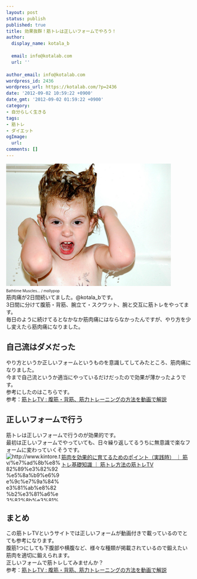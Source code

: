 ```yaml
---
layout: post
status: publish
published: true
title: 効果抜群！筋トレは正しいフォームでやろう！
author:
  display_name: kotala_b

  email: info@kotalab.com
  url: ''

author_email: info@kotalab.com
wordpress_id: 2436
wordpress_url: https://kotalab.com/?p=2436
date: '2012-09-02 10:59:22 +0900'
date_gmt: '2012-09-02 01:59:22 +0900'
category:
- 自分らしく生きる
tags:
- 筋トレ
- ダイエット
ogImage:
  url:
comments: []
---
```

<p><a href="/wp-content/uploads/muscle_120902.jpg" target="_blank"><img src="/wp-content/uploads/muscle_120902.jpg" alt="" title="muscle_120902" width="448" height="332" class="alignnone size-full wp-image-2441" /></a><br />
<span style="font-size:10px;">Bathtime Muscles...</a> / mollypop</span><br />
筋肉痛が2日間続いてました。@kotala_bです。<br />
3日間に分けて腹筋・背筋、腕立て・スクワット、腕と交互に筋トレをやってます。<br />
毎日のように続けてるとなかなか筋肉痛にはならなかったんですが、やり方を少し変えたら筋肉痛になりました。<br />
</p>
<!--more-->
<h2>自己流はダメだった</h2>
<p>やり方というか正しいフォームというものを意識してしてみたところ、筋肉痛になりました。<br />
今まで自己流というか適当にやっているだけだったので効果が薄かったようです。<br />
参考にしたのはこちらです。<br />
参考：<a href="http://www.kintore.tv/" target="_blank">筋トレTV : 腹筋・背筋、筋力トレーニングの方法を動画で解説</a></p>
<h2>正しいフォームで行う</h2>
<p>筋トレは正しいフォームで行うのが効果的です。<br />
最初は正しいフォームでやっていても、日々繰り返してるうちに無意識で楽なフォームに変わっていくそうです。<br />
<a href="http://www.kintore.tv/%e7%ad%8b%e8%82%89%e3%82%92%e5%8a%b9%e6%9e%9c%e7%9a%84%e3%81%ab%e8%82%b2%e3%81%a6%e3%82%8b%e3%81%9f%e3%82%81%e3%81%ae%e3%83%9d%e3%82%a4%e3%83%b3%e3%83%88%ef%bc%88%e5%ae%9f%e8%b7%b5%e6%99%82%ef%bc%89/" target="_blank"><img src="https://capture.heartrails.com/150x130?http://www.kintore.tv/%e7%ad%8b%e8%82%89%e3%82%92%e5%8a%b9%e6%9e%9c%e7%9a%84%e3%81%ab%e8%82%b2%e3%81%a6%e3%82%8b%e3%81%9f%e3%82%81%e3%81%ae%e3%83%9d%e3%82%a4%e3%83%b3%e3%83%88%ef%bc%88%e5%ae%9f%e8%b7%b5%e6%99%82%ef%bc%89/" alt="http://www.kintore.tv/%e7%ad%8b%e8%82%89%e3%82%92%e5%8a%b9%e6%9e%9c%e7%9a%84%e3%81%ab%e8%82%b2%e3%81%a6%e3%82%8b%e3%81%9f%e3%82%81%e3%81%ae%e3%83%9d%e3%82%a4%e3%83%b3%e3%83%88%ef%bc%88%e5%ae%9f%e8%b7%b5%e6%99%82%ef%bc%89/" width="150" height="130" align="left" /></a><a href="http://www.kintore.tv/%e7%ad%8b%e8%82%89%e3%82%92%e5%8a%b9%e6%9e%9c%e7%9a%84%e3%81%ab%e8%82%b2%e3%81%a6%e3%82%8b%e3%81%9f%e3%82%81%e3%81%ae%e3%83%9d%e3%82%a4%e3%83%b3%e3%83%88%ef%bc%88%e5%ae%9f%e8%b7%b5%e6%99%82%ef%bc%89/" target="_blank">筋肉を効果的に育てるためのポイント（実践時） ｜ 筋トレ基礎知識 ｜ 筋トレ方法の筋トレTV</a><br style="clear:both;" /></p>
<h2>まとめ</h2>
<p>この筋トレTVというサイトでは正しいフォームが動画付きで載っているのでとても参考になります。<br />
腹筋1つにしても下腹部や横腹など、様々な種類が掲載されているので鍛えたい筋肉を適切に鍛えられます。<br />
正しいフォームで筋トレしてみませんか？<br />
参考：<a href="http://www.kintore.tv/" target="_blank">筋トレTV : 腹筋・背筋、筋力トレーニングの方法を動画で解説</a></p>
